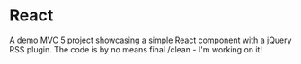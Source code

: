 # React
A demo MVC 5 project showcasing a simple React component with a jQuery RSS plugin.
The code is by no means final /clean - I'm working on it!

